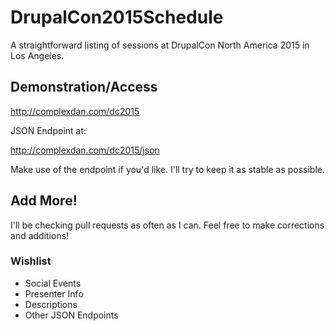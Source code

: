 # DrupalCon2015Schedule

A straightforward listing of sessions at DrupalCon North America 2015 in Los Angeles.

## Demonstration/Access

http://complexdan.com/dc2015

JSON Endpoint at:

http://complexdan.com/dc2015/json

Make use of the endpoint if you'd like. I'll try to keep it as stable as possible.

## Add More!

I'll be checking pull requests as often as I can. Feel free to make corrections and additions!

### Wishlist

- Social Events
- Presenter Info
- Descriptions
- Other JSON Endpoints